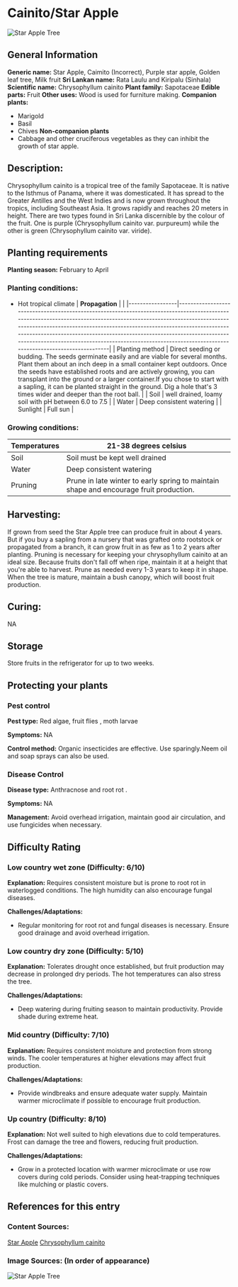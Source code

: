 # Cainito/Star Apple

![Star Apple Tree](https://upload.wikimedia.org/wikipedia/commons/a/a7/Chrysophyllum_cainito.jpg)

## General Information
**Generic name:** Star Apple, Caimito (Incorrect), Purple star apple, Golden leaf tree, Milk fruit
**Sri Lankan name:** Rata Laulu and Kiripalu (Sinhala)
**Scientific name:** Chrysophyllum cainito
**Plant family:** Sapotaceae
**Edible parts:** Fruit
**Other uses:** Wood is used for furniture making.
**Companion plants:**
- Marigold
- Basil
- Chives
**Non-companion plants**
- <update>Cabbage and other cruciferous vegetables as they can inhibit the growth of star apple.</update>

## Description:
Chrysophyllum cainito is a tropical tree of the family Sapotaceae. It is native to the Isthmus of Panama, where it was domesticated. It has spread to the Greater Antilles and the West Indies and is now grown throughout the tropics, including Southeast Asia. It grows rapidly and reaches 20 meters in height. There are two types found in Sri Lanka discernible by the colour of the fruit. One is purple (<update>Chrysophyllum cainito var. purpureum</update>) while the other is green (<update>Chrysophyllum cainito var. viride</update>).

## Planting requirements
**Planting season:** <update>February to April</update>

### Planting conditions:
- Hot tropical climate
| **Propagation** |                                                                                                                                                                                                                                                                                                                                                                                                                                    |
|-----------------|------------------------------------------------------------------------------------------------------------------------------------------------------------------------------------------------------------------------------------------------------------------------------------------------------------------------------------------------------------------------------------------------------------------------------------|
| Planting method | Direct seeding or budding. The seeds germinate easily and are viable for several months. Plant them about an inch deep in a small container kept outdoors. Once the seeds have established roots and are actively growing, you can transplant into the ground or a larger container.If you chose to start with a sapling, it can be planted straight in the ground. Dig a hole that's 3 times wider and deeper than the root ball. |
| Soil            | well drained, loamy soil with pH between 6.0 to 7.5                                                                                                                                                                                                                                                                                                                                                                                |
| Water           | Deep consistent watering                                                                                                                                                                                                                                                                                                                                                                                                           |
| Sunlight        | Full sun                                                                                                                                                                                                                                                                                                                                                                                                                           |

### Growing conditions:

| Temperatures | <update>21-38 degrees celsius</update> |
|----|----|
| Soil | Soil must be kept well drained |
| Water | Deep consistent watering |
| Pruning | <update>Prune in late winter to early spring to maintain shape and encourage fruit production.</update>

## Harvesting:
If grown from seed the Star Apple tree can produce fruit in about 4 years. But if you buy a sapling from a nursery that was grafted onto rootstock or propagated from a branch, it can grow fruit in as few as 1 to 2 years after planting. Pruning is necessary for keeping your chrysophyllum cainito at an ideal size. Because fruits don't fall off when ripe, maintain it at a height that you're able to harvest. Prune as needed every 1-3 years to keep it in shape. When the tree is mature, maintain a bush canopy, which will boost fruit production.

## Curing:
NA

## Storage
<update>Store fruits in the refrigerator for up to two weeks.</update>

## Protecting your plants
### Pest control
**Pest type:** Red algae, fruit flies , moth larvae

**Symptoms:** NA

**Control method:** Organic insecticides are effective. Use sparingly.<update>Neem oil and soap sprays can also be used.</update>

### Disease Control
**Disease type:** <update>Anthracnose and root rot .</update>

**Symptoms:** NA

**Management:** <update>Avoid overhead irrigation, maintain good air circulation, and use fungicides when necessary.</update>

## Difficulty Rating
### Low country wet zone (Difficulty: 6/10)
**Explanation:** <update>Requires consistent moisture but is prone to root rot in waterlogged conditions. The high humidity can also encourage fungal diseases.</update>

**Challenges/Adaptations:**
- <update>Regular monitoring for root rot and fungal diseases is necessary. Ensure good drainage and avoid overhead irrigation.</update>

### Low country dry zone (Difficulty: 5/10)
**Explanation:** <update>Tolerates drought once established, but fruit production may decrease in prolonged dry periods. The hot temperatures can also stress the tree.</update>

**Challenges/Adaptations:**
- <update>Deep watering during fruiting season to maintain productivity. Provide shade during extreme heat.</update>

### Mid country (Difficulty: 7/10)
**Explanation:** <update>Requires consistent moisture and protection from strong winds. The cooler temperatures at higher elevations may affect fruit production.</update>

**Challenges/Adaptations:**
- <update>Provide windbreaks and ensure adequate water supply. Maintain warmer microclimate if possible to encourage fruit production.</update>

### Up country (Difficulty: 8/10)
**Explanation:** <update>Not well suited to high elevations due to cold temperatures. Frost can damage the tree and flowers, reducing fruit production.</update>

**Challenges/Adaptations:**
- <update>Grow in a protected location with warmer microclimate or use row covers during cold periods. Consider using heat-trapping techniques like mulching or plastic covers.</update>

## References for this entry
### Content Sources:
<update>[Star Apple](https://www.hort.purdue.edu/newcrop/Crops/starapple.html)</update>
<update>[Chrysophyllum cainito](http://www.plantarium.com/chrysophyllum-cainito/)</update>

### Image Sources: (In order of appearance)
![Star Apple Tree](https://upload.wikimedia.org/wikipedia/commons/a/a7/Chrysophyllum_cainito.jpg)
